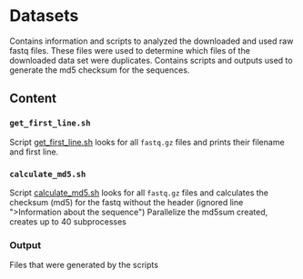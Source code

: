 # Datasets
Contains information and scripts to analyzed the downloaded and used raw fastq files.
These files were used to determine which files of the downloaded data set were duplicates.
Contains scripts and outputs used to generate the md5 checksum for the sequences.

## Content
### `get_first_line.sh`
Script [get_first_line.sh](get_first_line.sh) looks for all `fastq.gz` files and prints their filename and first line.

### `calculate_md5.sh`
Script [calculate_md5.sh](calculate_md5.sh) looks for all `fastq.gz` files and calculates the checksum (md5) for 
the fastq without the header (ignored line ">Information about the sequence")
Parallelize the md5sum created, creates up to 40 subprocesses

### Output
Files that were generated by the scripts
